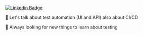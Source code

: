 [![Linkedin Badge](https://img.shields.io/badge/-eatm-0072b1?style=flat&logo=Linkedin&logoColor=white&link=https://www.linkedin.com/in/eatm/)](https://www.linkedin.com/in/eatm/)

💬 Let's talk about test automation (UI and API) also about CI/CD

🌱 Always looking for new things to learn about testing
